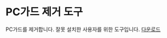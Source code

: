 # PC가드 제거 도구
PC가드를 제거합니다.
잘못 설치한 사용자를 위한 도구입니다.
[다운로드](https://github.com/passwin/PCGuardRemover/archive/refs/tags/v1.0.zip)
